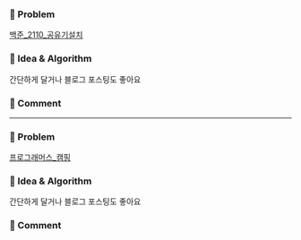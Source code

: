 ### 📕 Problem

[백준_2110_공유기설치](https://www.acmicpc.net/problem/2110)  
### 📗 Idea & Algorithm

간단하게 달거나 블로그 포스팅도 좋아요

### 📘 Comment


---

### 📕 Problem

[프로그래머스_캠핑](https://programmers.co.kr/learn/courses/30/lessons/1833)
### 📗 Idea & Algorithm

간단하게 달거나 블로그 포스팅도 좋아요

### 📘 Comment


